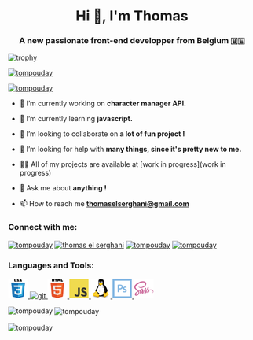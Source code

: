 <h1 align="center">Hi 👋, I'm Thomas</h1>
<h3 align="center">A new passionate front-end developper from Belgium 🇧🇪</h3>

[![trophy](https://github-profile-trophy.vercel.app/?username=tompouday-ma&theme=onedark)](https://github.com/ryo-ma/github-profile-trophy)


<p align="left"> <a href="https://github.com/ryo-ma/github-profile-trophy"><img src="https://github-profile-trophy.vercel.app/?username=tompouday" alt="tompouday" /></a> </p>

<p align="left"> <a href="https://twitter.com/tompouday" target="_blank"><img src="https://img.shields.io/twitter/follow/tompouday?logo=twitter&style=for-the-badge" alt="tompouday" /></a> </p>

- 🔭 I’m currently working on **character manager API.**

- 🌱 I’m currently learning **javascript.**

- 👯 I’m looking to collaborate on **a lot of fun project !**

- 🤝 I’m looking for help with **many things, since it's pretty new to me.**

- 👨‍💻 All of my projects are available at [work in progress](work in progress)

- 💬 Ask me about **anything !**

- 📫 How to reach me **thomaselserghani@gmail.com**

<h3 align="left">Connect with me:</h3>
<p align="left">
<a href="https://twitter.com/tompouday" target="_blank"><img align="center" src="https://raw.githubusercontent.com/rahuldkjain/github-profile-readme-generator/master/src/images/icons/Social/twitter.svg" alt="tompouday" height="30" width="40" /></a>
<a href="https://linkedin.com/in/thomas-el-serghani" target="_blank"><img align="center" src="https://raw.githubusercontent.com/rahuldkjain/github-profile-readme-generator/master/src/images/icons/Social/linked-in-alt.svg" alt="thomas el serghani" height="30" width="40" /></a>
<a href="https://instagram.com/tompouday" target="_blank"><img align="center" src="https://raw.githubusercontent.com/rahuldkjain/github-profile-readme-generator/master/src/images/icons/Social/instagram.svg" alt="tompouday" height="30" width="40" /></a>
<a href="https://www.youtube.com/user/tompouday" target="_blank"><img align="center" src="https://raw.githubusercontent.com/rahuldkjain/github-profile-readme-generator/master/src/images/icons/Social/youtube.svg" alt="tompouday" height="30" width="40" /></a>
</p>

<h3 align="left">Languages and Tools:</h3>
<p align="left"> <a href="https://www.w3schools.com/css/" target="_blank"> <img src="https://raw.githubusercontent.com/devicons/devicon/master/icons/css3/css3-original-wordmark.svg" alt="css3" width="40" height="40"/> </a> <a href="https://git-scm.com/" target="_blank"> <img src="https://www.vectorlogo.zone/logos/git-scm/git-scm-icon.svg" alt="git" width="40" height="40"/> </a> <a href="https://www.w3.org/html/" target="_blank"> <img src="https://raw.githubusercontent.com/devicons/devicon/master/icons/html5/html5-original-wordmark.svg" alt="html5" width="40" height="40"/> </a> <a href="https://developer.mozilla.org/en-US/docs/Web/JavaScript" target="_blank"> <img src="https://raw.githubusercontent.com/devicons/devicon/master/icons/javascript/javascript-original.svg" alt="javascript" width="40" height="40"/> </a> <a href="https://www.linux.org/" target="_blank"> <img src="https://raw.githubusercontent.com/devicons/devicon/master/icons/linux/linux-original.svg" alt="linux" width="40" height="40"/> </a> <a href="https://www.photoshop.com/en" target="_blank"> <img src="https://raw.githubusercontent.com/devicons/devicon/master/icons/photoshop/photoshop-line.svg" alt="photoshop" width="40" height="40"/> </a> <a href="https://sass-lang.com" target="_blank"> <img src="https://raw.githubusercontent.com/devicons/devicon/master/icons/sass/sass-original.svg" alt="sass" width="40" height="40"/> </a> </p>

<p><img align="left" src="https://github-readme-stats.vercel.app/api/top-langs?username=tompouday&show_icons=true&locale=en&layout=compact" alt="tompouday" /></p>

<p>&nbsp;<img align="center" src="https://github-readme-stats.vercel.app/api?username=tompouday&show_icons=true&locale=en" alt="tompouday" /></p>

<p><img align="center" src="https://github-readme-streak-stats.herokuapp.com/?user=tompouday&" alt="tompouday" /></p>
